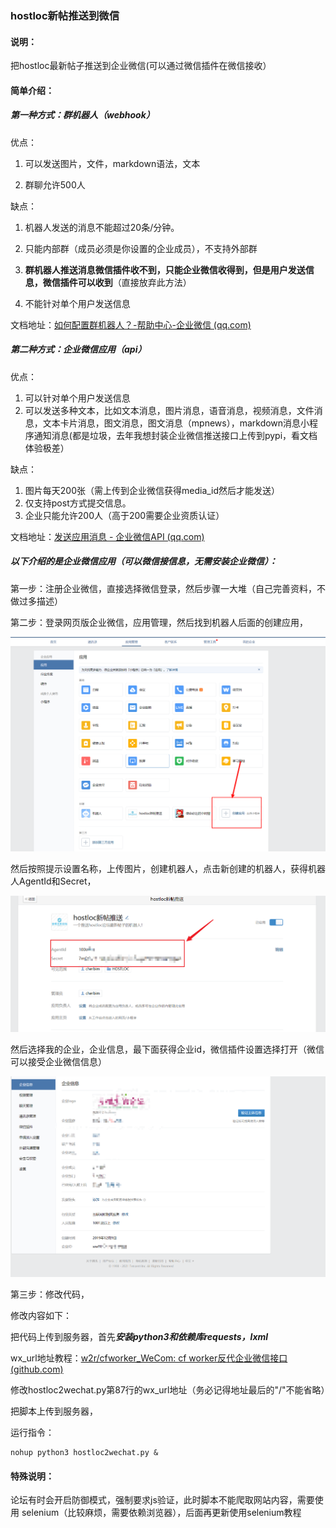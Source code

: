 ### hostloc新帖推送到微信



#### 说明：

把hostloc最新帖子推送到企业微信(可以通过微信插件在微信接收）

#### 简单介绍：

##### 第一种方式：群机器人（webhook）

优点：

1. 可以发送图片，文件，markdown语法，文本

2. 群聊允许500人

缺点：

1. 机器人发送的消息不能超过20条/分钟。

2. 只能内部群（成员必须是你设置的企业成员），不支持外部群

3. **群机器人推送消息微信插件收不到，只能企业微信收得到，但是用户发送信息，微信插件可以收到**（直接放弃此方法）

4. 不能针对单个用户发送信息

文档地址：[如何配置群机器人？-帮助中心-企业微信 (qq.com)](https://work.weixin.qq.com/help?doc_id=13376)




##### 第二种方式：企业微信应用（api）

优点：

1. 可以针对单个用户发送信息
2. 可以发送多种文本，比如文本消息，图片消息，语音消息，视频消息，文件消息，文本卡片消息，图文消息，图文消息（mpnews），markdown消息小程序通知消息(都是垃圾，去年我想封装企业微信推送接口上传到pypi，看文档体验极差）

缺点：

1. 图片每天200张（需上传到企业微信获得media_id然后才能发送）
2. 仅支持post方式提交信息。
3. 企业只能允许200人（高于200需要企业资质认证）

文档地址：[发送应用消息 - 企业微信API (qq.com)](https://work.weixin.qq.com/api/doc/90000/90135/90250)

##### 以下介绍的是企业微信应用（可以微信接信息，无需安装企业微信）： 

第一步：注册企业微信，直接选择微信登录，然后步骤一大堆（自己完善资料，不做过多描述）

第二步：登录网页版企业微信，应用管理，然后找到机器人后面的创建应用，

![](./1.png)

然后按照提示设置名称，上传图片，创建机器人，点击新创建的机器人，获得机器人AgentId和Secret，

![](./3.png)


然后选择我的企业，企业信息，最下面获得企业id，微信插件设置选择打开（微信可以接受企业微信信息）

![](./2.png)

第三步：修改代码，

修改内容如下：

把代码上传到服务器，首先***安装python3和依赖库requests，lxml***

wx_url地址教程：[w2r/cfworker_WeCom: cf worker反代企业微信接口 (github.com)](https://github.com/w2r/cfworker_WeCom)

修改hostloc2wechat.py第87行的wx_url地址（务必记得地址最后的"/"不能省略）

把脚本上传到服务器，

运行指令： 

~~~
nohup python3 hostloc2wechat.py &
~~~

#### 特殊说明：

​	论坛有时会开启防御模式，强制要求js验证，此时脚本不能爬取网站内容，需要使用 selenium（比较麻烦，需要依赖浏览器），后面再更新使用selenium教程

